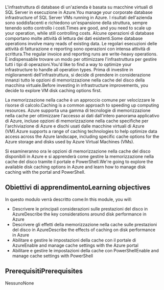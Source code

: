 <span data-ttu-id="d8449-101">L'infrastruttura di database di un'azienda è basata su macchine virtuali di SQL Server in esecuzione in Azure.</span><span class="sxs-lookup"><span data-stu-id="d8449-101">You manage your corporate database infrastructure of SQL Server VMs running in Azure.</span></span> <span data-ttu-id="d8449-102">I risultati dell'azienda sono soddisfacenti e richiedono un'espansione della struttura, sempre tenendo sotto controllo i costi.</span><span class="sxs-lookup"><span data-stu-id="d8449-102">Times are good, and you need to scale up your operation, while still controlling costs.</span></span> <span data-ttu-id="d8449-103">Alcune operazioni di database comportano molte attività di lettura dei dati esistenti.</span><span class="sxs-lookup"><span data-stu-id="d8449-103">Some database operations involve many reads of existing data.</span></span> <span data-ttu-id="d8449-104">Le regolari esecuzioni delle attività di fatturazione e reporting sono operazioni con intensa attività di scrittura.</span><span class="sxs-lookup"><span data-stu-id="d8449-104">The regular invoice and reporting runs are write-heavy operations.</span></span> <span data-ttu-id="d8449-105">È indispensabile trovare un modo per ottimizzare l'infrastruttura per gestire tutti i tipi di operazioni.</span><span class="sxs-lookup"><span data-stu-id="d8449-105">You'd like to find a way to optimize your infrastructure to handle all operation types.</span></span> <span data-ttu-id="d8449-106">Prima di investire in miglioramenti dell'infrastruttura, si decide di prendere in considerazione innanzi tutto le opzioni di memorizzazione nella cache del disco della macchina virtuale.</span><span class="sxs-lookup"><span data-stu-id="d8449-106">Before investing in infrastructure improvements, you decide to explore VM disk caching options first.</span></span>

<span data-ttu-id="d8449-107">La memorizzazione nella cache è un approccio comune per velocizzare le risorse di calcolo.</span><span class="sxs-lookup"><span data-stu-id="d8449-107">Caching is a common approach to speeding up computing resources.</span></span> <span data-ttu-id="d8449-108">Azure supporta una gamma di tecnologie di memorizzazione nella cache per ottimizzare l'accesso ai dati dall'intero panorama applicativo di Azure, incluse opzioni di memorizzazione nella cache specifiche per l'archiviazione di Azure e dischi usati dalle macchine virtuali di Azure (VM).</span><span class="sxs-lookup"><span data-stu-id="d8449-108">Azure supports a range of caching technologies to help optimize data access across the Azure landscape, including specific cache options for the Azure storage and disks used by Azure Virtual Machines (VMs).</span></span>

<span data-ttu-id="d8449-109">Si esamineranno ora le opzioni di memorizzazione nella cache del disco disponibili in Azure e si apprenderà come gestire la memorizzazione nella cache del disco tramite il portale e PowerShell.</span><span class="sxs-lookup"><span data-stu-id="d8449-109">We're going to explore the available disk caching options in Azure and learn how to manage disk caching with the portal and PowerShell.</span></span>

## <a name="learning-objectives"></a><span data-ttu-id="d8449-110">Obiettivi di apprendimento</span><span class="sxs-lookup"><span data-stu-id="d8449-110">Learning objectives</span></span>

<span data-ttu-id="d8449-111">In questo modulo verrà descritto come:</span><span class="sxs-lookup"><span data-stu-id="d8449-111">In this module, you will:</span></span>

- <span data-ttu-id="d8449-112">Descrivere le principali considerazioni sulle prestazioni del disco in Azure</span><span class="sxs-lookup"><span data-stu-id="d8449-112">Describe the key considerations around disk performance in Azure</span></span>
- <span data-ttu-id="d8449-113">Descrivere gli effetti della memorizzazione nella cache sulle prestazioni del disco in Azure</span><span class="sxs-lookup"><span data-stu-id="d8449-113">Describe the effects of caching on disk performance in Azure</span></span>
- <span data-ttu-id="d8449-114">Abilitare e gestire le impostazioni della cache con il portale di Azure</span><span class="sxs-lookup"><span data-stu-id="d8449-114">Enable and manage cache settings with the Azure portal</span></span>
- <span data-ttu-id="d8449-115">Abilitare e gestire le impostazioni della cache con PowerShell</span><span class="sxs-lookup"><span data-stu-id="d8449-115">Enable and manage cache settings with PowerShell</span></span>

## <a name="prerequisites"></a><span data-ttu-id="d8449-116">Prerequisiti</span><span class="sxs-lookup"><span data-stu-id="d8449-116">Prerequisites</span></span>  

<span data-ttu-id="d8449-117">Nessuno</span><span class="sxs-lookup"><span data-stu-id="d8449-117">None</span></span>